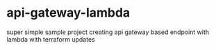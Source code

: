 # api-gateway-lambda
super simple sample project creating api gateway based endpoint with lambda with terraform updates
